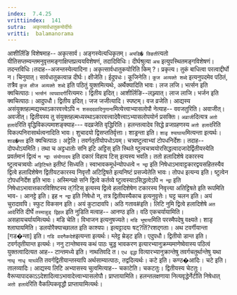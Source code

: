 ```yaml
---
index:  7.4.25
vrittiindex:  141
sutra:  अकृत्सार्वधातुकयोर्दीर्घः
vritti:  balamanorama 
---
```


आशीर्लिङि विशेषमाह-- अकृत्सार्व। अङ्गस्येत्यधिकृतम्। `अयडि� क्ङिती`त्यतो यीतिसप्तम्यन्तमनुवृत्तमङ्गाक्षिप्तप्रत्ययविशेषणं, तदादिविधिः। दीर्घश्रुत्या `अच` इत्युपस्थितमङ्गविशेषणं। तदन्तविधिः।तदाह--अजन्तस्येत्यादिना। अकृत्सार्वधातुकयोरिति किम् ?। प्रकृत्य। तुकं बाधित्वा परत्वाद्दीर्घो न। चिनुयात्। सार्वधातुकत्वान्न दीर्घः। क्षीजेति। ईदुपधः। कूजिनेति। `कूज अव्यक्ते शब्दे` इत्यनुपदमेव पठितं, तत्रैव `कुज क्षीज अव्यक्ते शब्दे` इति पठितुं युक्तमित्यर्थः, अर्थैक्यादिति भावः। लज लजि। भर्त्सन इति क्वचित्पाठः। `भर्त्सनं त्वपवादगी`रित्यमरः। द्वितीय इदित्। आशीर्लिङि--लञ्ज्यात्। लाज लाजि। भर्जन इति क्वचित्पाठः। आदुपधौ। द्वितीय इदित्। जज जजीत्यादि। स्पष्टम्। वज व्रजेति। आद्यस्य असंयुक्तहल्मद्यस्थाऽकारवत्त्वेऽपि `न शसददवादिगुणाना`मित्येत्त्वाभ्यासलोपौ नेत्याह-- ववजतुरिति। अवाजीत्। अवजीत्। द्वितीयस्य तु संयुक्तहल्मध्यस्थाऽकारवत्त्वादेवैत्त्वाऽभ्यासलोपयोर्न प्रसक्तिः। `अव्राजी`दित्यत्र `अतो हलादे`रिति वृद्धिविकल्पमाशङ्क्याह--- वदव्रजेति वृद्धिरिति। हलन्तत्वादेव सिद्धे व्रजग्रहणस्य `अतो हलादे`रिति विकल्पनिरासार्थत्वनादिति भावः। शुचादयो द्विसप्ततिर्वृत्ताः। शाड्रन्ता इति। `शाडृ श्याघाया`मित्यन्ता इत्यर्थः। `शाड�न्ता` इति क्वचित्पाठः। अट्टेति। तवर्गतृतीयोपधोऽयम्। चत्र्वष्टुत्वाभ्यां टोपधनिर्देशः। तदाह--दोपधोऽयमिति। तथा च अट्टधातोः सनि इटि अट्टिस् इति स्थिते ष्टुत्वचत्र्वयोरसिद्धत्वादजादेर्द्वितीयस्येति प्रवर्तमानं द्वित्वं `न न्द्राः संयोगादय` इति दकारं विहाय टिस् इत्यस्य भवति। ततो हलादिशेषे दकारस्य ष्टुत्वचत्र्वयोः `अट्टिटिषते` इतीष्टं सिध्यति। स्वाभावकमूर्धन्योपधत्वे `न न्द्रा` इति निषेधाऽभावाट्टकारद्वयसहितस्यैव द्वित्वे हलादिशेषेण द्वितीयटकारस्य निवृत्तौ अटिट्टिषते इत्यनिष्टं प्रसज्येतेति भावः। तोपध इत्यन्य इति। ष्टुत्वेन टोपधनिर्देश इति भावः। अस्मिन्पक्षे सनि द्वित्वे कर्तव्ये ष्टुत्वस्याऽसिद्धत्वेऽपि `न न्द्रा` इति निषेधाऽभावात्तकारविशिष्टस्य त्?टिस् इत्यस्य द्वित्वे हलादिशेषेण टकारस्य निवृत्त्या अतिट्टिषते इति रूपमिति भाव-। आनट्टे इति। इह `न न्द्रा` इति निषेधो न, तत्र द्वितीयस्यैकाच इत्यनुवृत्तेः। घट्ट चलन इति। अयं चुरादावपि। स्फुट विकसन इति। अयं कुटादावपि। अठि गताव#इति। लिटि नुमि द्वित्वे हलादिशेषे `अत आदे`रिति दीर्घे `तस्मान्नुड् द्विहल` इति नुडिति मत्वाह-- आनण्ठ इति। वठि एकचर्यायामिति। असहायचर्यायमित्यर्थः। मडि चेति। विभाजन इत्यनुषज्यते। `मडि भूषाया`मिति परस्मैपदेषु वक्ष्यते। शाडृ श्लाघायमिति। डलयोरैक्याच्छालत इति काश्यपः। इत्यट्टादयः षट्?तिं?रशद्गताः। अथ टवर्गीयान्ता [गड�न्ता] इति। `गडि वदनैकदेशे`इत्यन्ता इत्यर्थः। म्लेट्ट म्रेड्ट इति। एदुपधौ। द्वितीयो डान्त इति। टवर्गतृतीयान्त इत्यर्थः। ननु टान्तेष्वस्य कथं पाठः चुड्ड भावकरण इत्यारभ्यानुक्रम्यमाणेष्वेवास्य पठित्वं युक्तत्वादित्यत आह-- टान्तमध्ये इति। नाथतिवदि त। `एध वृद्धा` वित्यारभ्यानुक्रान्तेषु तवर्गचतुर्थान्तेषु यथा `नाथृ नाधृ याच्ञे`ति तवर्गद्वितीयान्तस्यापि अर्थसाम्यात्पाठः, तद्वदित्यर्थः। कटे इति। कण्ठ�आदिः। चटे इति। तालव्यादिः। आद्यस्य लिटि अभ्यासस्य चुत्वमित्याह-- चकाटेति। चकटतुः। द्वितीयस्य चेटतुः। वैरूप्यापादकाऽऽदेशादित्वाऽभावादेत्त्वाभ्यासलोपौ। प्राप्तायामिति। हलन्तलक्षणाया नित्यवृद्धेर्नेटीति निषेधात् `अतो हलादे`रिति वैकल्पिकवृद्धौ प्राप्तायामित्यर्थः।

